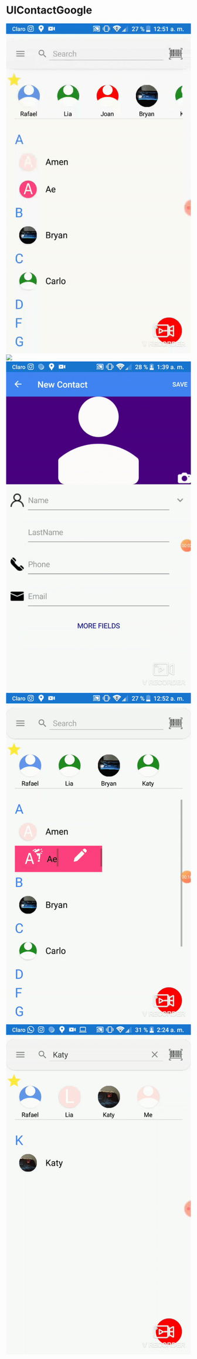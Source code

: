 # UIContactGoogle
<img src="SC/SelectPersonUI.gif" Width="600" />
<img src="SC/ScanPerson.gif" Width="600" />
<img src="SC/AddPerson.gif" Width="600" />
<img src="SC/DeleteGit.gif" Width="600" />
<img src="SC/SearchAndPhone.gif" Width="600" />

